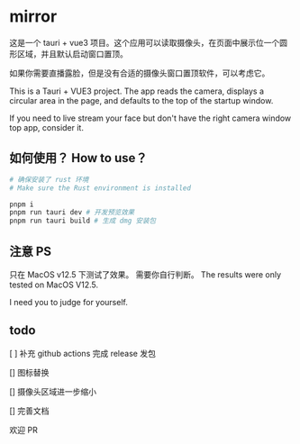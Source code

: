 # mirror

这是一个 tauri + vue3 项目。这个应用可以读取摄像头，在页面中展示位一个圆形区域，并且默认启动窗口置顶。

如果你需要直播露脸，但是没有合适的摄像头窗口置顶软件，可以考虑它。

This is a Tauri + VUE3 project. The app reads the camera, displays a circular area in the page, and defaults to the top of the startup window.

If you need to live stream your face but don't have the right camera window top app, consider it.

## 如何使用？ How to use？

```sh
# 确保安装了 rust 环境
# Make sure the Rust environment is installed

pnpm i
pnpm run tauri dev # 开发预览效果
pnpm run tauri build # 生成 dmg 安装包
```

## 注意 PS

只在 MacOS v12.5 下测试了效果。
需要你自行判断。
The results were only tested on MacOS V12.5.

I need you to judge for yourself.

## todo

[ ] 补充 github actions 完成 release 发包

[] 图标替换

[] 摄像头区域进一步缩小

[] 完善文档

欢迎 PR
